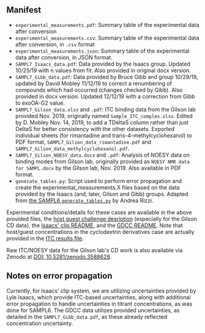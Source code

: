 ## Manifest

- `experimental_measurements.pdf`: Summary table of the experimental data after conversion
- `experimental_measurements.csv`: Summary table of the experimental data after conversion, in `.csv` format
- `experimental_measurements.json`: Summary table of the experimental data after conversion,  in JSON format.
- `SAMPL7_Isaacs_data.pdf`: Data provided by the Isaacs group. Updated 10/25/19 with n values from fit. Also provided in original docx version.
- `SAMPL7_Gibb_data.pdf`: Data provided by Bruce Gibb and group 10/29/19, updated by David Mobley 11/12/19 to correct a renumbering of compounds which had occurred (changes checked by Gibb). Also provided in docx version. Updated 12/12/19 with a correction from Gibb to exoOA-G2 value.
- `SAMPL7_Gilson_data.xlsx` and `.pdf`: ITC binding data from the Gilson lab provided Nov. 2019, originally named `Sample_ITC_complex.xlsx`. Edited by D. Mobley Nov. 14, 2019, to add a TDeltaS column rather than just DeltaS for better consistency with the other datasets. Exported individual sheets (for rimantadine and trans-4-methylcyclohexanol) to PDF format, `SAMPL7_Gilson_data_rimantadine.pdf` and `SAMPL7_Gilson_data_methylcyclohexanol.pdf`.
- `SAMPL7_Gilson_NOESY_data.docx` and `.pdf`: Analysis of NOESY data on binding modes from Gilson lab, originally provided as `NOESY NMR data for SAMPL.docx` by the Gilson lab, Nov. 2019. Also available in PDF format.
- `generate_tables.py`: Script used to perform error propagation and create the experimental_measurements.X files based on the data provided by the Isaacs (and, later, Gilson and Gibb) groups. Adapted from [the SAMPL6 `generate_tables.py`](https://github.com/samplchallenges/SAMPL6/blob/master/host_guest/Analysis/ExperimentalMeasurements/generate_tables.py) by Andrea Rizzi.

Experimental conditions/details for these cases are available in the above provided files, the [host guest challenge desription](https://github.com/samplchallenges/SAMPL7/blob/master/host_guest_description.md) (especially for the Gilson CD data), the [Isaacs' clip README](https://github.com/samplchallenges/SAMPL7/blob/master/host_guest/Isaacs_clip/README.md), and the [GDCC README](https://github.com/samplchallenges/SAMPL7/blob/master/host_guest/GDCC_and_guests/README.md). Note that host/guest concentrations in the cyclodextrin derivatives case are actually provided in the [ITC results file](SAMPL7_Gilson_data.xlsx).

Raw ITC/NOESY data for the Gilson lab's CD work is also available via Zenodo at [DOI: 10.5281/zenodo.3588628](https://dx.doi.org/10.5281/zenodo.3588628).

## Notes on error propagation

Currently, for Isaacs' clip system, we are utilizing uncertainties provided by Lyle Isaacs, which provide ITC-based uncertainties, along with additional error propagation to handle uncertainties in titrant concentrations, as was done for SAMPL6. The GDCC data utilizes provided uncertainties, as detailed in the `SAMPL7_Gibb_data.pdf`, as these already reflected concentration uncertainty.
